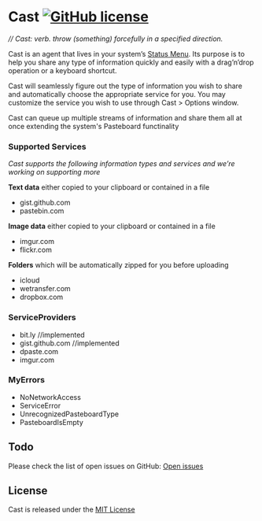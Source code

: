 # Cast [![GitHub license](https://img.shields.io/badge/license-MIT-lightgrey.svg)](https://github.com/lfaoro/Cast/blob/master/LICENSE.md)
*// Cast: verb. throw (something) forcefully in a specified direction.*

Cast is an agent that lives in your system’s 
[Status Menu](https://support.apple.com/en-mt/HT201956).
Its purpose is to help you share any type of information quickly and easily with a drag’n’drop
operation or a keyboard shortcut.

Cast will seamlessly figure out the type of information you wish to share and
automatically choose the appropriate service for you. You may customize the
service you wish to use through Cast > Options window.

Cast can queue up multiple streams of information and share them all at once 
extending the system's Pasteboard functinality 

### Supported Services 
*Cast supports the following information types and services and we’re working on
supporting more*

**Text data** either copied to your clipboard or contained in a file
- gist.github.com
- pastebin.com

**Image data** either copied to your clipboard or contained in a file  
- imgur.com
- flickr.com

**Folders** which will be automatically zipped for you before uploading 
- icloud
- wetransfer.com
- dropbox.com

### ServiceProviders
- bit.ly //implemented  
- gist.github.com //implemented  
- dpaste.com  
- imgur.com

### MyErrors  
* NoNetworkAccess  
* ServiceError  
* UnrecognizedPasteboardType  
* PasteboardIsEmpty

## Todo
Please check the list of open issues on GitHub: 
[Open issues](<https://github.com/lfaoro/Cast/issues>)

## License
Cast is released under the 
[MIT License](<LICENSE.md>)
